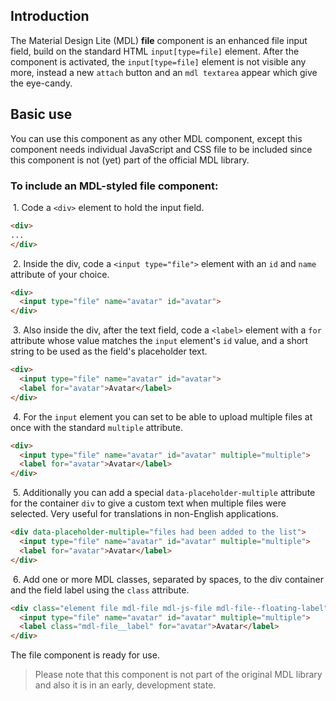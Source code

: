 ## Introduction
The Material Design Lite (MDL) **file** component is an enhanced file input field, build on the standard HTML `input[type=file]` element. After the component is activated, the `input[type=file]` element is not visible any more, instead a new `attach` button and an `mdl textarea` appear which give the eye-candy.

## Basic use
You can use this component as any other MDL component, except this component needs individual JavaScript and CSS file to be included since this component is not (yet) part of the official MDL library.

### To include an MDL-styled **file** component:

&nbsp;1. Code a `<div>` element to hold the input field.
```html
<div>
...
</div>
```

&nbsp;2. Inside the div, code a `<input type="file">` element with an `id` and `name` attribute of your choice.
```html
<div>
  <input type="file" name="avatar" id="avatar">
</div>
```

&nbsp;3. Also inside the div, after the text field, code a `<label>` element with a `for` attribute whose value matches the `input` element's `id` value, and a short string to be used as the field's placeholder text.
```html
<div>
  <input type="file" name="avatar" id="avatar">
  <label for="avatar">Avatar</label>
</div>
```

&nbsp;4. For the `input` element you can set to be able to upload multiple files at once with the standard `multiple` attribute.
```html
<div>
  <input type="file" name="avatar" id="avatar" multiple="multiple">
  <label for="avatar">Avatar</label>
</div>
```

&nbsp;5. Additionally you can add a special `data-placeholder-multiple` attribute for the container `div` to give a custom text when multiple files were selected. Very useful for translations in non-English applications.
```html
<div data-placeholder-multiple="files had been added to the list">
  <input type="file" name="avatar" id="avatar" multiple="multiple">
  <label for="avatar">Avatar</label>
</div>
```

&nbsp;6. Add one or more MDL classes, separated by spaces, to the div container and the field label using the `class` attribute.
```html
<div class="element file mdl-file mdl-js-file mdl-file--floating-label" data-placeholder-multiple="files had been added to the list">
  <input type="file" name="avatar" id="avatar" multiple="multiple">
  <label class="mdl-file__label" for="avatar">Avatar</label>
</div>
```

The file component is ready for use.

> Please note that this component is not part of the original MDL library and also it is in an early, development state.
